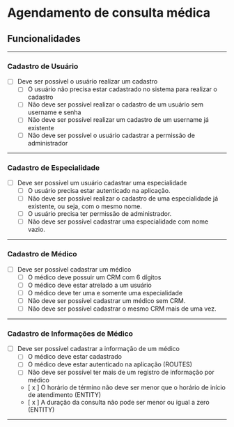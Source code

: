 # Agendamento de consulta médica

## **Funcionalidades**
---
### **Cadastro de Usuário**
- [  ] Deve ser possível o usuário realizar um cadastro
  - [  ] O usuário não precisa estar cadastrado no sistema para realizar o cadastro
  - [  ] Não deve ser possível realizar o cadastro de um usuário sem username e senha
  - [  ] Não deve ser possível realizar um cadastro de um username já existente
  - [  ] Não deve ser possível o usuário cadastrar a permissão de administrador
---
### **Cadastro de Especialidade**
- [  ] Deve ser possível um usuário cadastrar uma especialidade
  - [  ] O usuário precisa estar autenticado na aplicação.
  - [  ] Não deve ser possível realizar o cadastro de uma especialidade já existente, ou seja, com o mesmo nome.
  - [  ] O usuário precisa ter permissão de administrador.
  - [  ] Não deve ser possível cadastrar uma especialidade com nome vazio.
---
### **Cadastro de Médico**
- [  ] Deve ser possível cadastrar um médico
  - [  ] O médico deve possuir um CRM com 6 dígitos
  - [  ] O médico deve estar atrelado a um usuário
  - [  ] O médico deve ter uma e somente uma especialidade
  - [  ] Não deve ser possível cadastrar um médico sem CRM.
  - [  ] Não deve ser possível cadastrar o mesmo CRM mais de uma vez.
---
### **Cadastro de Informações de Médico**
- [  ] Deve ser possível cadastrar a informação de um médico
  - [  ] O médico deve estar cadastrado
  - [  ] O médico deve estar autenticado na aplicação (ROUTES)
  - [  ] Não deve ser possível ter mais de um registro de informação por médico
  - [ x ] O horário de término não deve ser menor que o horário de início de atendimento (ENTITY)
  - [ x ] A duração da consulta não pode ser menor ou igual a zero (ENTITY)
---




  



